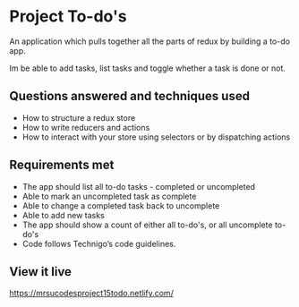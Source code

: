 # Project To-do's 
 
An application which pulls together all the parts of redux by building a to-do app.

Im be able to add tasks, list tasks and toggle whether a task is done or not. 

## Questions answered and techniques used

* How to structure a redux store
* How to write reducers and actions
* How to interact with your store using selectors or by dispatching actions


## Requirements met 

* The app should list all to-do tasks - completed or uncompleted
* Able to mark an uncompleted task as complete
* Able to change a completed task back to uncomplete
* Able to add new tasks
* The app should show a count of either all to-do's, or all uncomplete to-do's
* Code follows Technigo’s code guidelines.

## View it live

https://mrsucodesproject15todo.netlify.com/

